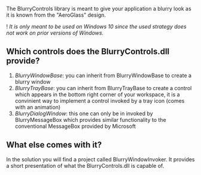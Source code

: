 The BlurryControls library is meant to give your application a blurry look as it is known from the "AeroGlass" design.

! _It is only meant to be used on Windows 10 since the used strategy does not work on prior versions of Windows._

## Which controls does the BlurryControls.dll provide?

1. _BlurryWindowBase_: you can inherit from BlurryWindowBase to create a blurry window
2. _BlurryTrayBase_: you can inherit from BlurryTrayBase to create a control which appears in the bottom right corner of your workspace, it is a convinient way to implement a control invoked by a tray icon (comes with an animation)
3. _BlurryDialogWindow_: this one can only be in invoked by BlurryMessageBox which provides similar functionality to the conventional MessageBox provided by Microsoft

## What else comes with it?

In the solution you will find a project called BlurryWindowInvoker. It provides a short presentation of what the BlurryControls.dll is capable of.
